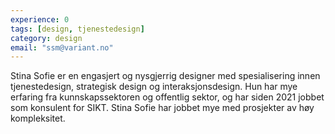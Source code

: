 ```yaml
---
experience: 0
tags: [design, tjenestedesign]
category: design
email: "ssm@variant.no"
---
```


Stina Sofie er en engasjert og nysgjerrig designer med spesialisering innen
tjenestedesign, strategisk design og interaksjonsdesign. Hun har mye erfaring
fra kunnskapssektoren og offentlig sektor, og har siden 2021 jobbet som
konsulent for SIKT. Stina Sofie har jobbet mye med prosjekter av høy
kompleksitet.
